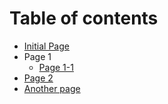 # Table of contents

* [Initial Page](README.md)
* Page 1
  * [Page 1-1](page-1/page-1-1.md)
* [Page 2](page-2.md)
* [Another page](another-page.md)

